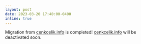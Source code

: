 ```yaml
---
layout: post
date: 2023-03-20 17:40:00-0400
inline: true
---
```


Migration from [cenkcelik.info](https://cenkcelik.info) is completed! [cenkcelik.info](https://cenkcelik.info) will be deactivated soon.